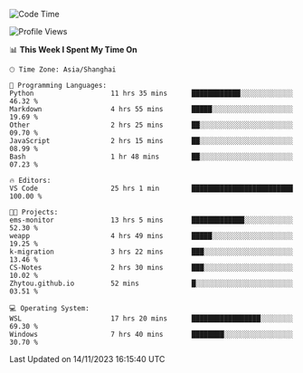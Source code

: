 <!--START_SECTION:waka-->
![Code Time](http://img.shields.io/badge/Code%20Time-1%2C372%20hrs%2028%20mins-blue)

![Profile Views](http://img.shields.io/badge/Profile%20Views-0-blue)

📊 **This Week I Spent My Time On** 

```text
🕑︎ Time Zone: Asia/Shanghai

💬 Programming Languages: 
Python                   11 hrs 35 mins      ████████████░░░░░░░░░░░░░   46.32 % 
Markdown                 4 hrs 55 mins       █████░░░░░░░░░░░░░░░░░░░░   19.69 % 
Other                    2 hrs 25 mins       ██░░░░░░░░░░░░░░░░░░░░░░░   09.70 % 
JavaScript               2 hrs 15 mins       ██░░░░░░░░░░░░░░░░░░░░░░░   08.99 % 
Bash                     1 hr 48 mins        ██░░░░░░░░░░░░░░░░░░░░░░░   07.23 % 

🔥 Editors: 
VS Code                  25 hrs 1 min        █████████████████████████   100.00 % 

🐱‍💻 Projects: 
ems-monitor              13 hrs 5 mins       █████████████░░░░░░░░░░░░   52.30 % 
weapp                    4 hrs 49 mins       █████░░░░░░░░░░░░░░░░░░░░   19.25 % 
k-migration              3 hrs 22 mins       ███░░░░░░░░░░░░░░░░░░░░░░   13.46 % 
CS-Notes                 2 hrs 30 mins       ███░░░░░░░░░░░░░░░░░░░░░░   10.02 % 
Zhytou.github.io         52 mins             █░░░░░░░░░░░░░░░░░░░░░░░░   03.51 % 

💻 Operating System: 
WSL                      17 hrs 20 mins      █████████████████░░░░░░░░   69.30 % 
Windows                  7 hrs 40 mins       ████████░░░░░░░░░░░░░░░░░   30.70 % 
```


 Last Updated on 14/11/2023 16:15:40 UTC
<!--END_SECTION:waka-->